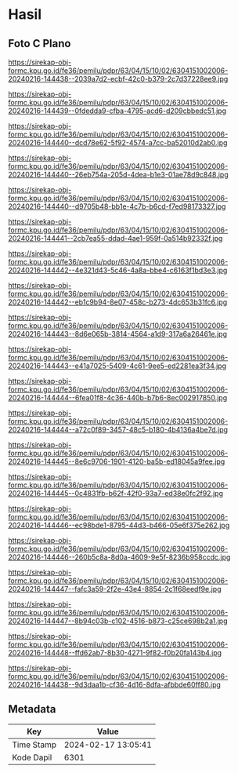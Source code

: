 # Hasil

## Foto C Plano

https://sirekap-obj-formc.kpu.go.id/fe36/pemilu/pdpr/63/04/15/10/02/6304151002006-20240216-144438--2039a7d2-ecbf-42c0-b379-2c7d37228ee9.jpg

https://sirekap-obj-formc.kpu.go.id/fe36/pemilu/pdpr/63/04/15/10/02/6304151002006-20240216-144439--0fdedda9-cfba-4795-acd6-d209cbbedc51.jpg

https://sirekap-obj-formc.kpu.go.id/fe36/pemilu/pdpr/63/04/15/10/02/6304151002006-20240216-144440--dcd78e62-5f92-4574-a7cc-ba52010d2ab0.jpg

https://sirekap-obj-formc.kpu.go.id/fe36/pemilu/pdpr/63/04/15/10/02/6304151002006-20240216-144440--26eb754a-205d-4dea-b1e3-01ae78d9c848.jpg

https://sirekap-obj-formc.kpu.go.id/fe36/pemilu/pdpr/63/04/15/10/02/6304151002006-20240216-144440--d9705b48-bb1e-4c7b-b6cd-f7ed98173327.jpg

https://sirekap-obj-formc.kpu.go.id/fe36/pemilu/pdpr/63/04/15/10/02/6304151002006-20240216-144441--2cb7ea55-ddad-4ae1-959f-0a514b92332f.jpg

https://sirekap-obj-formc.kpu.go.id/fe36/pemilu/pdpr/63/04/15/10/02/6304151002006-20240216-144442--4e321d43-5c46-4a8a-bbe4-c6163f1bd3e3.jpg

https://sirekap-obj-formc.kpu.go.id/fe36/pemilu/pdpr/63/04/15/10/02/6304151002006-20240216-144442--eb1c9b94-8e07-458c-b273-4dc653b31fc6.jpg

https://sirekap-obj-formc.kpu.go.id/fe36/pemilu/pdpr/63/04/15/10/02/6304151002006-20240216-144443--8d6e065b-3814-4564-a1d9-317a6a26461e.jpg

https://sirekap-obj-formc.kpu.go.id/fe36/pemilu/pdpr/63/04/15/10/02/6304151002006-20240216-144443--e41a7025-5409-4c61-9ee5-ed2281ea3f34.jpg

https://sirekap-obj-formc.kpu.go.id/fe36/pemilu/pdpr/63/04/15/10/02/6304151002006-20240216-144444--6fea01f8-4c36-440b-b7b6-8ec002917850.jpg

https://sirekap-obj-formc.kpu.go.id/fe36/pemilu/pdpr/63/04/15/10/02/6304151002006-20240216-144444--a72c0f89-3457-48c5-b180-4b4136a4be7d.jpg

https://sirekap-obj-formc.kpu.go.id/fe36/pemilu/pdpr/63/04/15/10/02/6304151002006-20240216-144445--8e6c9706-1901-4120-ba5b-ed18045a9fee.jpg

https://sirekap-obj-formc.kpu.go.id/fe36/pemilu/pdpr/63/04/15/10/02/6304151002006-20240216-144445--0c4831fb-b62f-42f0-93a7-ed38e0fc2f92.jpg

https://sirekap-obj-formc.kpu.go.id/fe36/pemilu/pdpr/63/04/15/10/02/6304151002006-20240216-144446--ec98bde1-8795-44d3-b466-05e6f375e262.jpg

https://sirekap-obj-formc.kpu.go.id/fe36/pemilu/pdpr/63/04/15/10/02/6304151002006-20240216-144446--260b5c8a-8d0a-4609-9e5f-8236b958ccdc.jpg

https://sirekap-obj-formc.kpu.go.id/fe36/pemilu/pdpr/63/04/15/10/02/6304151002006-20240216-144447--fafc3a59-2f2e-43e4-8854-2c1f68eedf9e.jpg

https://sirekap-obj-formc.kpu.go.id/fe36/pemilu/pdpr/63/04/15/10/02/6304151002006-20240216-144447--8b94c03b-c102-4516-b873-c25ce698b2a1.jpg

https://sirekap-obj-formc.kpu.go.id/fe36/pemilu/pdpr/63/04/15/10/02/6304151002006-20240216-144448--ffd62ab7-8b30-4271-9f82-f0b20fa143b4.jpg

https://sirekap-obj-formc.kpu.go.id/fe36/pemilu/pdpr/63/04/15/10/02/6304151002006-20240216-144438--9d3daa1b-cf36-4d16-8dfa-afbbde60ff80.jpg


## Metadata

| Key        | Value               |
| ---------- | ------------------- |
| Time Stamp | 2024-02-17 13:05:41 |
| Kode Dapil | 6301                |



